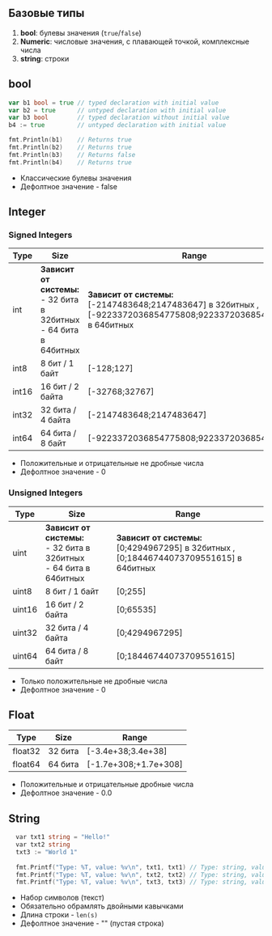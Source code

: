 ## Базовые типы

1)  **bool**: булевы значения (`true`/`false`)
2)  **Numeric**: числовые значения, с плавающей точкой, комплексные числа
3)  **string**: строки

## bool

```go
var b1 bool = true // typed declaration with initial value
var b2 = true      // untyped declaration with initial value
var b3 bool        // typed declaration without initial value
b4 := true         // untyped declaration with initial value 

fmt.Println(b1)    // Returns true 
fmt.Println(b2)    // Returns true 
fmt.Println(b3)    // Returns false 
fmt.Println(b4)    // Returns true
```
- Классические булевы значения
- Дефолтное значение - false


## Integer

### Signed Integers

| Type  | Size                                                                     | Range                                                                                                                     |
| ----- | ------------------------------------------------------------------------ | ------------------------------------------------------------------------------------------------------------------------- |
| int   | **Зависит от системы:**<br>- 32 бита в 32битных <br>- 64 бита в 64битных | **Зависит от системы:**<br>[-2147483648;2147483647] в 32битных ,<br>[-9223372036854775808;9223372036854775807] в 64битных |
| int8  | 8 бит / 1 байт                                                           | [-128;127]                                                                                                                |
| int16 | 16 бит / 2 байта                                                         | [-32768;32767]                                                                                                            |
| int32 | 32 бита / 4 байта                                                        | [-2147483648;2147483647]                                                                                                  |
| int64 | 64 бита / 8 байт                                                         | [-9223372036854775808;9223372036854775807]                                                                                |
- Положительные и отрицательные не дробные числа
- Дефолтное значение - 0

### Unsigned Integers
| Type   | Size                                                                     | Range                                                                                         |
| ------ | ------------------------------------------------------------------------ | --------------------------------------------------------------------------------------------- |
| uint   | **Зависит от системы:**<br>- 32 бита в 32битных <br>- 64 бита в 64битных | **Зависит от системы:**<br>[0;4294967295] в 32битных ,<br>[0;18446744073709551615] в 64битных |
| uint8  | 8 бит / 1 байт                                                           | [0;255]                                                                                       |
| uint16 | 16 бит / 2 байта                                                         | [0;65535]                                                                                     |
| uint32 | 32 бита / 4 байта                                                        | [0;4294967295]                                                                                |
| uint64 | 64 бита / 8 байт                                                         | [0;18446744073709551615]                                                                      |
- Только положительные не дробные числа
- Дефолтное значение - 0

## Float

| Type    | Size    | Range                 |
| ------- | ------- | --------------------- |
| float32 | 32 бита | [-3.4e+38;3.4e+38]    |
| float64 | 64 бита | [-1.7e+308;+1.7e+308] |
- Положительные и отрицательные дробные числа
- Дефолтное значение - 0.0

## String

```go
  var txt1 string = "Hello!"  
  var txt2 string  
  txt3 := "World 1"  
  
  fmt.Printf("Type: %T, value: %v\n", txt1, txt1) // Type: string, value: Hello!
  fmt.Printf("Type: %T, value: %v\n", txt2, txt2) // Type: string, value:
  fmt.Printf("Type: %T, value: %v\n", txt3, txt3) // Type: string, value: World 1
```
- Набор символов (текст)
- Обязательно обрамлять двойными кавычками
- Длина строки - `len(s)`
- Дефолтное значение - "" (пустая строка)



